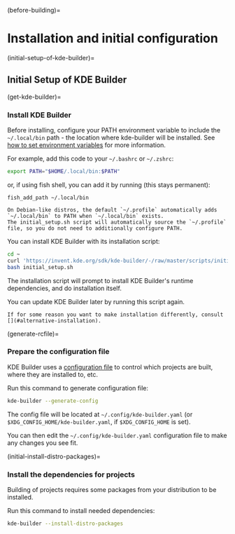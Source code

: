 (before-building)=
# Installation and initial configuration

(initial-setup-of-kde-builder)=
## Initial Setup of KDE Builder

(get-kde-builder)=
### Install KDE Builder

Before installing, configure your PATH environment variable to include the `~/.local/bin` path - the location where kde-builder will be installed.
See [how to set environment variables](https://wiki.archlinux.org/title/Environment_variables#Per_user) for more information.

For example, add this code to your `~/.bashrc` or `~/.zshrc`:

```bash
export PATH="$HOME/.local/bin:$PATH"
```

or, if using fish shell, you can add it by running (this stays permanent):

```shell
fish_add_path ~/.local/bin
```

```{note}
On Debian-like distros, the default `~/.profile` automatically adds `~/.local/bin` to PATH when `~/.local/bin` exists.
The initial_setup.sh script will automatically source the `~/.profile` file, so you do not need to additionally configure PATH.
```

You can install KDE Builder with its installation script:

```bash
cd ~
curl 'https://invent.kde.org/sdk/kde-builder/-/raw/master/scripts/initial_setup.sh?ref_type=heads' > initial_setup.sh
bash initial_setup.sh
```

The installation script will prompt to install KDE Builder's runtime dependencies,
and do installation itself.

You can update KDE Builder later by running this script again.

```{note}
If for some reason you want to make installation differently, consult [](#alternative-installation).
```

(generate-rcfile)=
### Prepare the configuration file

KDE Builder uses a [configuration file](./configure-data) to control
which projects are built, where they are installed to, etc.

Run this command to generate configuration file:

```bash
kde-builder --generate-config
```

The config file will be located at `~/.config/kde-builder.yaml`
(or `$XDG_CONFIG_HOME/kde-builder.yaml`, if `$XDG_CONFIG_HOME` is set).

You can then edit the `~/.config/kde-builder.yaml` configuration file to make any changes you see fit.

(initial-install-distro-packages)=
### Install the dependencies for projects

Building of projects requires some packages from your distribution to be installed.

Run this command to install needed dependencies:

```bash
kde-builder --install-distro-packages
```
